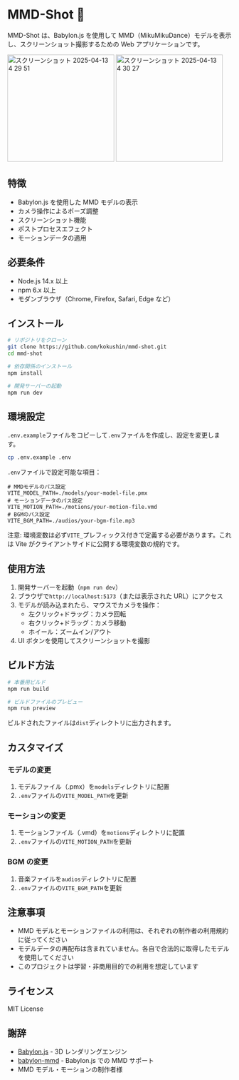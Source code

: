 # MMD-Shot 💫

MMD-Shot は、Babylon.js を使用して MMD（MikuMikuDance）モデルを表示し、スクリーンショット撮影するための Web アプリケーションです。

<img width="240" alt="スクリーンショット 2025-04-13 4 29 51" src="https://github.com/user-attachments/assets/7b379ece-0402-46b6-8501-bdc1bbc34db1" />
<img width="240" alt="スクリーンショット 2025-04-13 4 30 27" src="https://github.com/user-attachments/assets/4ae2d86f-993f-4a71-84a4-862b277f6748" />

## 特徴

- Babylon.js を使用した MMD モデルの表示
- カメラ操作によるポーズ調整
- スクリーンショット機能
- ポストプロセスエフェクト
- モーションデータの適用

## 必要条件

- Node.js 14.x 以上
- npm 6.x 以上
- モダンブラウザ（Chrome, Firefox, Safari, Edge など）

## インストール

```bash
# リポジトリをクローン
git clone https://github.com/kokushin/mmd-shot.git
cd mmd-shot

# 依存関係のインストール
npm install

# 開発サーバーの起動
npm run dev
```

## 環境設定

`.env.example`ファイルをコピーして`.env`ファイルを作成し、設定を変更します。

```bash
cp .env.example .env
```

`.env`ファイルで設定可能な項目：

```
# MMDモデルのパス設定
VITE_MODEL_PATH=./models/your-model-file.pmx
# モーションデータのパス設定
VITE_MOTION_PATH=./motions/your-motion-file.vmd
# BGMのパス設定
VITE_BGM_PATH=./audios/your-bgm-file.mp3
```

注意: 環境変数は必ず`VITE_`プレフィックス付きで定義する必要があります。これは Vite がクライアントサイドに公開する環境変数の規約です。

## 使用方法

1. 開発サーバーを起動（`npm run dev`）
2. ブラウザで`http://localhost:5173`（または表示された URL）にアクセス
3. モデルが読み込まれたら、マウスでカメラを操作：
   - 左クリック+ドラッグ：カメラ回転
   - 右クリック+ドラッグ：カメラ移動
   - ホイール：ズームイン/アウト
4. UI ボタンを使用してスクリーンショットを撮影

## ビルド方法

```bash
# 本番用ビルド
npm run build

# ビルドファイルのプレビュー
npm run preview
```

ビルドされたファイルは`dist`ディレクトリに出力されます。

## カスタマイズ

### モデルの変更

1. モデルファイル（.pmx）を`models`ディレクトリに配置
2. `.env`ファイルの`VITE_MODEL_PATH`を更新

### モーションの変更

1. モーションファイル（.vmd）を`motions`ディレクトリに配置
2. `.env`ファイルの`VITE_MOTION_PATH`を更新

### BGM の変更

1. 音楽ファイルを`audios`ディレクトリに配置
2. `.env`ファイルの`VITE_BGM_PATH`を更新

## 注意事項

- MMD モデルとモーションファイルの利用は、それぞれの制作者の利用規約に従ってください
- モデルデータの再配布は含まれていません。各自で合法的に取得したモデルを使用してください
- このプロジェクトは学習・非商用目的での利用を想定しています

## ライセンス

MIT License

## 謝辞

- [Babylon.js](https://www.babylonjs.com/) - 3D レンダリングエンジン
- [babylon-mmd](https://github.com/noname0310/babylon-mmd) - Babylon.js での MMD サポート
- MMD モデル・モーションの制作者様
